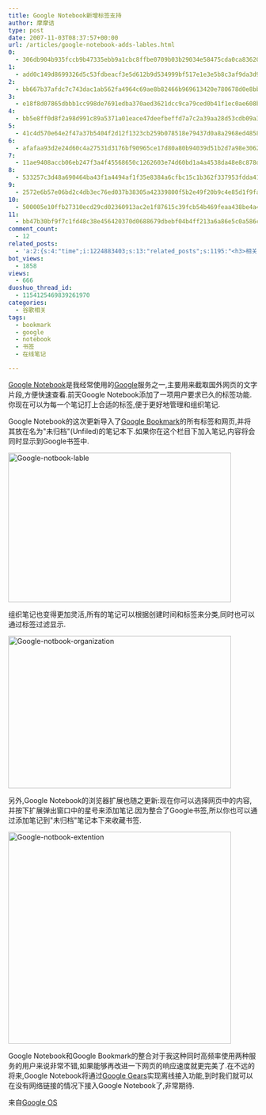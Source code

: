```yaml
---
title: Google Notebook新增标签支持
author: 摩摩诘
type: post
date: 2007-11-03T08:37:57+00:00
url: /articles/google-notebook-adds-lables.html
0:
  - 306db904b935fccb9b47335ebb9a1cbc8ffbe0709b03b29034e58475cda0ca8362089349e62837bb29ff1b0609ecc94e
1:
  - add0c149d8699326d5c53fdbeacf3e5d612b9d534999bf517e1e3e5b8c3af9da3d96a732e030bf8b7a7ae98da0e64b0b
2:
  - bb667b37afdc7c743dac1ab562fa4964c69ae8b82466b969613420e780678d0e8bbba2fb1287aa28f472191046eeeba6
3:
  - e18f8d07865dbbb1cc998de7691edba370aed3621dcc9ca79ced0b41f1ec0ae608b3bedf56657219bffbe1c708c0597c
4:
  - bb5e8ff0d8f2a98d991c89a5371a01eace47deefbeffd7a7c2a39aa28d53cdb09a3d2828af42b7b9c1b494e77ee93367
5:
  - 41c4d570e64e2f47a37b5404f2d12f1323cb259b078518e79437d0a8a2968ed48588fe105f8c1a000df2f499c3bc6557
6:
  - afafaa93d2e24d60c4a27531d3176bf90965ce17d80a80b94039d51b2d7a98e3062426a8a4e2cfb7833833ee5e1a77d0
7:
  - 11ae9408accb06eb247f3a4f45568650c1262603e74d60bd1a4a4538da48e8c878de910647a05b3b7ff2f031ee34a0fb
8:
  - 533257c3d48a690464ba43f1a4494af1f35e8384a6cfbc15c1b362f337953fdda410e35fc559ff03632f0e942fc7b462
9:
  - 2572e6b57e06bd2c4db3ec76ed037b38305a42339800f5b2e49f20b9c4e85d1f9fad0f3c57c9fe0e51bbea7479dea132
10:
  - 500005e10ffb27310ecd29cd02360913ac2e1f87615c39fcb54b469feaa438be4a47503804c1b97faeb9211b88681e0a
11:
  - bb47b30bf9f7c1fd48c38e456420370d0688679dbebf04b4ff213a6a86e5c0a586c1a8a6c95ab17b318ae4db77dd79f2
comment_count:
  - 12
related_posts:
  - 'a:2:{s:4:"time";i:1224883403;s:13:"related_posts";s:1195:"<h3>相关日志</h3><ul class="related_post"><li><a href="http://www.digglife.cn/articles/microsoft-live-listas.html" title="Listas:微软的在线笔记本">Listas:微软的在线笔记本</a></li><li><a href="http://www.digglife.cn/articles/%e5%af%bc%e5%87%bagoogle%e4%b9%a6%e7%ad%be.html" title="导出Google书签">导出Google书签</a></li><li><a href="http://www.digglife.cn/articles/adsense-for-feed-review.html" title="Google AdSense的Feed广告">Google AdSense的Feed广告</a></li><li><a href="http://www.digglife.cn/articles/google-maps-japan-street-view.html" title="Google地图日本版加入街景(Street View)功能">Google地图日本版加入街景(Street View)功能</a></li><li><a href="http://www.digglife.cn/articles/knol-open.html" title="Google的维基百科Knol正式开放">Google的维基百科Knol正式开放</a></li><li><a href="http://www.digglife.cn/articles/google-docs-templates.html" title="使用开放的模板创建Google文件">使用开放的模板创建Google文件</a></li><li><a href="http://www.digglife.cn/articles/adsense-referrals-retired.html" title="Adsense推介计划将在8月底暂停">Adsense推介计划将在8月底暂停</a></li></ul>";}'
bot_views:
  - 1858
views:
  - 666
duoshuo_thread_id:
  - 1154125469839261970
categories:
  - 谷歌相关
tags:
  - bookmark
  - google
  - notebook
  - 书签
  - 在线笔记

---
```

<a href="http://www.google.com/notebook/" target="_blank">Google Notebook</a>是我经常使用的<a href="https://www.digglife.net/articles/category/about-google/" target="_blank">Google</a>服务之一,主要用来截取国外网页的文字片段,方便快速查看.前天Google Notebook添加了一项用户要求已久的标签功能.你现在可以为每一个笔记打上合适的标签,便于更好地管理和组织笔记.

Google Notebook的这次更新导入了<a href="http://www.google.com/bookmarks/" target="_blank">Google Bookmark</a>的所有标签和网页,并将其放在名为"未归档"(Unfiled)的笔记本下.如果你在这个栏目下加入笔记,内容将会同时显示到Google书签中.

<a href="https://www.digglife.net/wp-content/uploads/3/379/2007/11/google-notbook-lable.png" target="_blank"><img id="id" style="border-top-width: 0px; border-left-width: 0px; border-bottom-width: 0px; border-right-width: 0px" height="302" alt="Google-notbook-lable" src="https://www.digglife.net/wp-content/uploads/3/379/2007/11/google-notbook-lable-thumb.png" width="450" border="0" /></a> 

<!--more-->

组织笔记也变得更加灵活,所有的笔记可以根据创建时间和标签来分类,同时也可以通过标签过滤显示.

[<img id="id" height="308" alt="Google-notbook-organization" src="https://www.digglife.net/wp-content/uploads/3/379/2007/11/google-notbook-organization-thumb.png" width="450" />][1] 

另外,Google Notebook的浏览器扩展也随之更新:现在你可以选择网页中的内容,并按下扩展弹出窗口中的星号来添加笔记.因为整合了Google书签,所以你也可以通过添加笔记到"未归档"笔记本下来收藏书签.

<a href="https://www.digglife.net/wp-content/uploads/3/379/2007/11/google-notbook-extention.png" target="_blank"><img id="id" height="428" alt="Google-notbook-extention" src="https://www.digglife.net/wp-content/uploads/3/379/2007/11/google-notbook-extention-thumb.png" width="450" /></a> 

Google Notebook和Google Bookmark的整合对于我这种同时高频率使用两种服务的用户来说非常不错,如果能够再改进一下网页的响应速度就更完美了.在不远的将来,Google Notebook将通过<a href="https://www.digglife.net/articles/google-gears-released.html" target="_blank">Google Gears</a>实现离线接入功能,到时我们就可以在没有网络链接的情况下接入Google Notebook了,非常期待.

来自<a href="http://googlesystem.blogspot.com/2007/11/google-notebook-adds-labels-and.html" target="_blank">Google OS</a>

 [1]: https://www.digglife.net/wp-content/uploads/3/379/2007/11/google-notbook-organization.png
